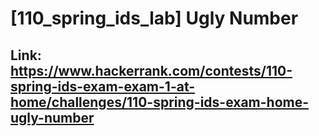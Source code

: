 # [110_spring_ids_lab] Ugly Number

## Link: https://www.hackerrank.com/contests/110-spring-ids-exam-exam-1-at-home/challenges/110-spring-ids-exam-home-ugly-number